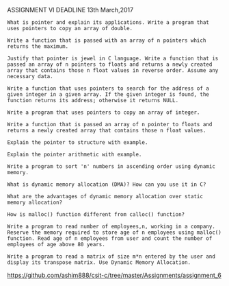 ASSIGNMENT VI
DEADLINE 13th March,2017

    What is pointer and explain its applications. Write a program that uses pointers to copy an array of double.

    Write a function that is passed with an array of n pointers which returns the maximum.

    Justify that pointer is jewel in C language. Write a function that is passed an array of n pointers to floats and returns a newly created array that contains those n float values in reverse order. Assume any necessary data.

    Write a function that uses pointers to search for the address of a given integer in a given array. If the given integer is found, the function returns its address; otherwise it returns NULL.

    Write a program that uses pointers to copy an array of integer.

    Write a function that is passed an array of n pointer to floats and returns a newly created array that contains those n float values.

    Explain the pointer to structure with example.

    Explain the pointer arithmetic with example.

    Write a program to sort 'n' numbers in ascending order using dynamic memory.

    What is dynamic memory allocation (DMA)? How can you use it in C?

    What are the advantages of dynamic memory allocation over static memory allocation?

    How is malloc() function different from calloc() function?

    Write a program to read number of employees,n, working in a company. Reserve the memory required to store age of n employees using malloc() function. Read age of n employees from user and count the number of employees of age above 80 years.

    Write a program to read a matrix of size m*n entered by the user and display its transpose matrix. Use Dynamic Memory Allocation.

https://github.com/ashim888/csit-c/tree/master/Assignments/assignment_6
